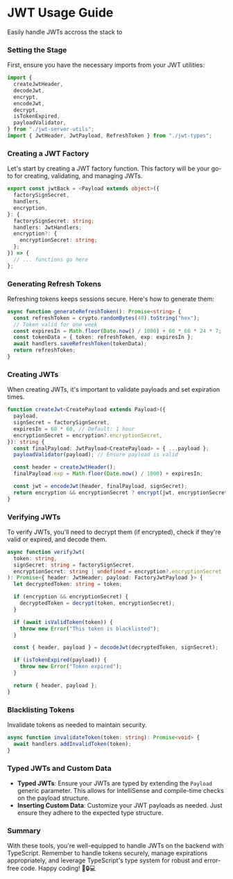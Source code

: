 # JWT Usage Guide

Easily handle JWTs accross the stack to 

### Setting the Stage

First, ensure you have the necessary imports from your JWT utilities:

```typescript
import {
  createJwtHeader,
  decodeJwt,
  encrypt,
  encodeJwt,
  decrypt,
  isTokenExpired,
  payloadValidator,
} from "./jwt-server-utils";
import { JwtHeader, JwtPayload, RefreshToken } from "./jwt-types";
```

### Creating a JWT Factory

Let's start by creating a JWT factory function. This factory will be your go-to for creating, validating, and managing JWTs.

```typescript
export const jwtBack = <Payload extends object>({
  factorySignSecret,
  handlers,
  encryption,
}: {
  factorySignSecret: string;
  handlers: JwtHandlers;
  encryption?: {
    encryptionSecret: string;
  };
}) => {
  // ... functions go here
};
```

### Generating Refresh Tokens

Refreshing tokens keeps sessions secure. Here's how to generate them:

```typescript
async function generateRefreshToken(): Promise<string> {
  const refreshToken = crypto.randomBytes(40).toString("hex");
  // Token valid for one week
  const expiresIn = Math.floor(Date.now() / 1000) + 60 * 60 * 24 * 7; 
  const tokenData = { token: refreshToken, exp: expiresIn };
  await handlers.saveRefreshToken(tokenData);
  return refreshToken;
}
```

### Creating JWTs

When creating JWTs, it's important to validate payloads and set expiration times.

```typescript
function createJwt<CreatePayload extends Payload>({
  payload,
  signSecret = factorySignSecret,
  expiresIn = 60 * 60, // Default: 1 hour
  encryptionSecret = encryption?.encryptionSecret,
}): string {
  const finalPayload: JwtPayload<CreatePayload> = { ...payload };
  payloadValidator(payload); // Ensure payload is valid

  const header = createJwtHeader();
  finalPayload.exp = Math.floor(Date.now() / 1000) + expiresIn;

  const jwt = encodeJwt(header, finalPayload, signSecret);
  return encryption && encryptionSecret ? encrypt(jwt, encryptionSecret) : jwt;
}
```

### Verifying JWTs

To verify JWTs, you'll need to decrypt them (if encrypted), check if they're valid or expired, and decode them.

```typescript
async function verifyJwt(
  token: string,
  signSecret: string = factorySignSecret,
  encryptionSecret: string | undefined = encryption?.encryptionSecret
): Promise<{ header: JwtHeader; payload: FactoryJwtPayload }> {
  let decryptedToken: string = token;

  if (encryption && encryptionSecret) {
    decryptedToken = decrypt(token, encryptionSecret);
  }

  if (await isValidToken(token)) {
    throw new Error("This token is blacklisted");
  }

  const { header, payload } = decodeJwt(decryptedToken, signSecret);

  if (isTokenExpired(payload)) {
    throw new Error("Token expired");
  }

  return { header, payload };
}
```

### Blacklisting Tokens

Invalidate tokens as needed to maintain security.

```typescript
async function invalidateToken(token: string): Promise<void> {
  await handlers.addInvalidToken(token);
}
```

### Typed JWTs and Custom Data

- **Typed JWTs**: Ensure your JWTs are typed by extending the `Payload` generic parameter. This allows for IntelliSense and compile-time checks on the payload structure.
- **Inserting Custom Data**: Customize your JWT payloads as needed. Just ensure they adhere to the expected type structure.

### Summary

With these tools, you're well-equipped to handle JWTs on the backend with TypeScript. Remember to handle tokens securely, manage expirations appropriately, and leverage TypeScript's type system for robust and error-free code. Happy coding! 🚀🔒💻
